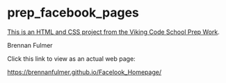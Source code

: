 prep_facebook_pages
===================

[This is an HTML and CSS project from the Viking Code School Prep Work](http://www.vikingcodeschool.com/web-markup-and-coding/let-s-build-facebook).

Brennan Fulmer

Click this link to view as an actual web page:

https://brennanfulmer.github.io/Facelook_Homepage/

